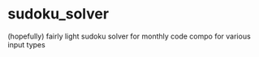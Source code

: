 # sudoku_solver
(hopefully) fairly light sudoku solver for monthly code compo for various input types
